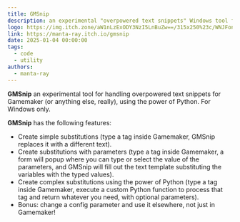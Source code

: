 ```yaml
---
title: GMSnip
description: an experimental "overpowered text snippets" Windows tool for Gamemaker
logo: https://img.itch.zone/aW1nLzExODY3NzI5LnBuZw==/315x250%23c/WNJFon.png
link: https://manta-ray.itch.io/gmsnip
date: 2025-01-04 00:00:00
tags:
  - code
  - utility
authors:
  - manta-ray
---
```


**GMSnip** an experimental tool for handling overpowered text snippets for Gamemaker (or anything else, really), using the power of Python. For Windows only.

**GMSnip** has the following features:

* Create simple substitutions (type a tag inside Gamemaker, GMSnip replaces it with a different text). 
* Create substitutions with parameters (type a tag inside Gamemaker, a form will popup where you can type or select the value of the parameters, and GMSnip will fill out the text template substituting the variables with the typed values).
* Create complex substitutions using the power of Python (type a tag inside Gamemaker, execute a custom Python function to process that tag and return whatever you need, with optional parameters).
* Bonus: change a config parameter and use it elsewhere, not just in Gamemaker!